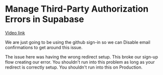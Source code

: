 # Manage Third-Party Authorization Errors in Supabase

[Video link](https://www.egghead.io/lessons/supabase-manage-third-party-authorization-errors-in-supabase?pl=supabase-84e58958)

<TimeStamp start="1:20" end="1:30">

We are just going to be using the github sign-in so we can Disable email confirmations to get around this issue. 

</TimeStamp>

<TimeStamp start="1:45" end="2:00">

The issue here was having the wrong redirect setup. This broke our sign-up flow creating our error. You shouldn't run into this problem as long as your redirect is correctly setup. You shouldn't run into this on Production. 

</TimeStamp>